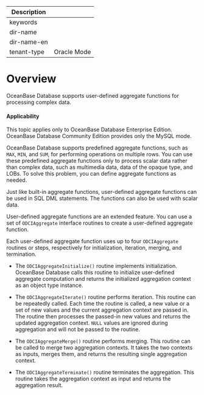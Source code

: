 | Description   |                 |
|---------------|-----------------|
| keywords      |                 |
| dir-name      |                 |
| dir-name-en   |                 |
| tenant-type   | Oracle Mode     |

# Overview

OceanBase Database supports user-defined aggregate functions for processing complex data.

  <main id="notice" >
    <h4>Applicability</h4>
    <p>This topic applies only to OceanBase Database Enterprise Edition. OceanBase Database Community Edition provides only the MySQL mode. </p>
  </main>

OceanBase Database supports predefined aggregate functions, such as `MAX`, `MIN`, and `SUM`, for performing operations on multiple rows. You can use these predefined aggregate functions only to process scalar data rather than complex data, such as multimedia data, data of the opaque type, and LOBs. To solve this problem, you can define aggregate functions as needed.

Just like built-in aggregate functions, user-defined aggregate functions can be used in SQL DML statements. The functions can also be used with scalar data.

User-defined aggregate functions are an extended feature. You can use a set of `ODCIAggregate` interface routines to create a user-defined aggregate function.

Each user-defined aggregate function uses up to four `ODCIAggregate` routines or steps, respectively for initialization, iteration, merging, and termination.

* The `ODCIAggregateInitialize()` routine implements initialization. OceanBase Database calls this routine to initialize user-defined aggregate computation and returns the initialized aggregation context as an object type instance.



* The `ODCIAggregateIterate()` routine performs iteration. This routine can be repeatedly called. Each time the routine is called, a new value or a set of new values and the current aggregation context are passed in. The routine then processes the passed-in new values and returns the updated aggregation context. `NULL` values are ignored during aggregation and will not be passed to the routine.



* The `ODCIAggregateMerge()` routine performs merging. This routine can be called to merge two aggregation contexts. It takes the two contexts as inputs, merges them, and returns the resulting single aggregation context.



* The `ODCIAggregateTerminate()` routine terminates the aggregation. This routine takes the aggregation context as input and returns the aggregation result.





